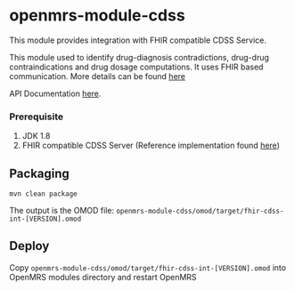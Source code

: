 # openmrs-module-cdss
This module provides integration with FHIR compatible CDSS Service.

This module used to identify drug-diagnosis contradictions, drug-drug contraindications and drug dosage computations. It uses FHIR based communication. More details can be found [here](https://bahmni.atlassian.net/wiki/spaces/BAH/pages/3132686337/SNOMED+FHIR+Terminology+Server+Integration+with+Bahmni)


API Documentation [here](https://editor.swagger.io/?url=https://raw.githubusercontent.com/Bahmni/openmrs-module-cdss/main/omod/src/main/resources/openapi.yaml).

### Prerequisite
1. JDK 1.8
2. FHIR compatible CDSS Server (Reference implementation found [here](https://github.com/Bahmni/snomed-fhir-cds-service))

## Packaging
```mvn clean package```

The output is the OMOD file:
```openmrs-module-cdss/omod/target/fhir-cdss-int-[VERSION].omod```

## Deploy

Copy ```openmrs-module-cdss/omod/target/fhir-cdss-int-[VERSION].omod``` into OpenMRS modules directory and restart OpenMRS